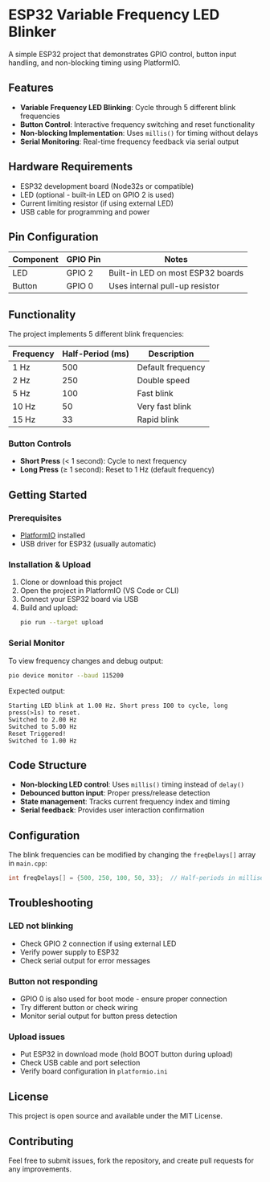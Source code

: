 # ESP32 Variable Frequency LED Blinker

A simple ESP32 project that demonstrates GPIO control, button input handling, and non-blocking timing using PlatformIO.

## Features

- **Variable Frequency LED Blinking**: Cycle through 5 different blink frequencies
- **Button Control**: Interactive frequency switching and reset functionality
- **Non-blocking Implementation**: Uses `millis()` for timing without delays
- **Serial Monitoring**: Real-time frequency feedback via serial output

## Hardware Requirements

- ESP32 development board (Node32s or compatible)
- LED (optional - built-in LED on GPIO 2 is used)
- Current limiting resistor (if using external LED)
- USB cable for programming and power

## Pin Configuration

| Component | GPIO Pin | Notes |
|-----------|----------|-------|
| LED | GPIO 2 | Built-in LED on most ESP32 boards |
| Button | GPIO 0 | Uses internal pull-up resistor |

## Functionality

The project implements 5 different blink frequencies:

| Frequency | Half-Period (ms) | Description |
|-----------|------------------|-------------|
| 1 Hz | 500 | Default frequency |
| 2 Hz | 250 | Double speed |
| 5 Hz | 100 | Fast blink |
| 10 Hz | 50 | Very fast blink |
| 15 Hz | 33 | Rapid blink |

### Button Controls

- **Short Press** (< 1 second): Cycle to next frequency
- **Long Press** (≥ 1 second): Reset to 1 Hz (default frequency)

## Getting Started

### Prerequisites

- [PlatformIO](https://platformio.org/) installed
- USB driver for ESP32 (usually automatic)

### Installation & Upload

1. Clone or download this project
2. Open the project in PlatformIO (VS Code or CLI)
3. Connect your ESP32 board via USB
4. Build and upload:
   ```bash
   pio run --target upload
   ```

### Serial Monitor

To view frequency changes and debug output:
```bash
pio device monitor --baud 115200
```

Expected output:
```
Starting LED blink at 1.00 Hz. Short press IO0 to cycle, long press(>1s) to reset.
Switched to 2.00 Hz
Switched to 5.00 Hz
Reset Triggered!
Switched to 1.00 Hz
```

## Code Structure

- **Non-blocking LED control**: Uses `millis()` timing instead of `delay()`
- **Debounced button input**: Proper press/release detection
- **State management**: Tracks current frequency index and timing
- **Serial feedback**: Provides user interaction confirmation

## Configuration

The blink frequencies can be modified by changing the `freqDelays[]` array in `main.cpp`:

```cpp
int freqDelays[] = {500, 250, 100, 50, 33};  // Half-periods in milliseconds
```

## Troubleshooting

### LED not blinking
- Check GPIO 2 connection if using external LED
- Verify power supply to ESP32
- Check serial output for error messages

### Button not responding
- GPIO 0 is also used for boot mode - ensure proper connection
- Try different button or check wiring
- Monitor serial output for button press detection

### Upload issues
- Put ESP32 in download mode (hold BOOT button during upload)
- Check USB cable and port selection
- Verify board configuration in `platformio.ini`

## License

This project is open source and available under the MIT License.

## Contributing

Feel free to submit issues, fork the repository, and create pull requests for any improvements.
